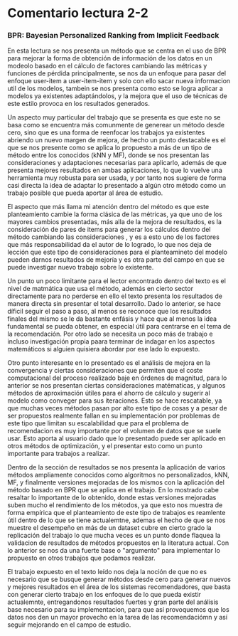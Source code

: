 # Comentario lectura 2-2

### BPR: Bayesian Personalized Ranking from Implicit Feedback

En esta lectura se nos presenta un método que se centra en el uso de BPR para mejorar la forma de obtención de información de los datos en un modeolo basado en el cálculo de factores cambiando las métricas y funciones de pérdida principalmente, se nos da un enfoque para pasar del enfoque user-item a user-item-item y solo con ello sacar nueva informacion util de los modelos, tambein se nos presenta como esto se logra aplicar a modelos ya existentes adaptándolos, y la mejora que el uso de técnicas de este estilo provoca en los resultados generados. 

Un aspecto muy particular del trabajo que se presenta es que este no se basa como se encuentra más comunmente de generear un método desde cero, sino que es una forma de reenfocar los trabajos ya existentes abriendo un nuevo margen de mejora, de hecho un punto destacable es el que se nos presente como se aplica lo propuesto a más de un tipo de método entre los conocidos (kNN y MF), donde se nos presentan las consideraciones y adaptaciones necesarias para aplicarlo, además de que presenta mejores resultados en ambas aplicaciones, lo que lo vuelve una herramienta muy robusta para ser usada, y por tanto nos sugiere de forma casi directa la idea de adaptar lo presentado a algún otro método como un trabajo posible que pueda aportar al área de estudio.

El aspecto que más llama mi atención dentro del método es que este planteamiento cambie la forma clásica de las métricas, ya que uno de los mayores cambios presentadas, más alla de la mejora de resultados, es la consideración de pares de items para generar los cálculos dentro del método cambiando las consideraciones , y es a esto uno de los factores que más responsabilidad da el autor de lo logrado, lo que nos deja de lección que este tipo de consideraciones para el planteamineto del modelo pueden darnos resultados de mejoría y es otra parte del campo en que se puede investigar nuevo trabajo sobre lo existente.

Un punto un poco limitante para el lector encontrado dentro del texto es el nivel de matmática que usa el método, además en cierto sector directamente para no perderse en ello el texto presenta los resultados de manera directa sin presentar el total desarrollo. Dado lo anterior, se hace díficil seguir el paso a paso, al menos se reconoce que los resultados finales del mismo se le da bastante enfásis y hace que al menos la idea fundamental se pueda obtener, en especial útil para centrarse en el tema de la recomendación. Por otro lado se necesita un poco más de trabajo e incluso investigación propia paara terminar de indagar en los aspectos matemáticos si alguien quisiera abordar por ese lado lo expuesto.

Otro punto interesante en lo presentado es el análisis de mejora en la convergencia y ciertas consideraciones que permiten que el coste computacional del proceso realizado baje en órdenes de magnitud, para lo anterior se nos presentan ciertas consideraciones matématicas, y algunos métodos de aproximación útiles para el ahorro de cálculo y sugerir al modelo como conveger para sus iteraciones. Esto se hace rescatable, ya que muchas veces métodos pasan por alto este tipo de cosas y a pesar de ser propuestos realmente fallan en su implementación por problemas de este tipo que limitan su escalabilidad que para el problema de recomendacion es muy importante por el volumen de datos que se suele usar. Esto aporta al usuario dado que lo presentado puede ser aplicado en otros métodos de optimización, y el presentar esto como un punto importante para trabajos a realizar.

Dentro de la sección de resultados se nos presenta la aplicación de varios métodos ampliamente conocidos como algoritmos no personalizados, kNN, MF, y finalmente versiones mejoradas de los mismos con la aplicación del método basado en BPR que se aplica en el trabajo. En lo mostrado cabe resaltar lo importante de lo obtenido, donde estas versiones mejoradas suben mucho el rendimiento de los métodos, ya que esto nos muestra de forma empírica que el planteamiento de este tipo de trabajos es reamlente útil dentro de lo que se tiene actualemtne, ademas el hecho de que se nos muestre el desempeño en más de un dataset cubre en cierto grado la replicación del trabajo lo que mucha veces es un  punto donde flaquea la validacion de resultados de métodos propuestos en la literatura actual. Con lo anterior se nos da una fuerte base o "argumento" para implementar lo propuesto en otros trabajos que podamos realizar.

El trabajo expuesto en el texto leído nos deja la noción de que no es necesario que se busque generar métodos desde cero para generar nuevos y mejores resultados en el área de los sistemas recomendadores, que basta con generar cierto trabajo en los enfoques de lo que pueda existir actualemnte, entregandonos resultados fuertes y gran parte del análisis base necesario para su implementacion, para que así provoquemos que los datos nos den un mayor provecho en la tarea de las recomendaciómn y así seguir mejorando en el campo de estudio.